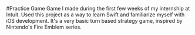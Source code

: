 #Practice Game
Game I made during the first few weeks of my internship at Intuit. Used this project as a way to learn Swift and familiarize myself with iOS development. It's a very basic turn based strategy game, inspired by Nintendo's Fire Emblem series.
